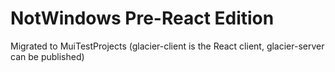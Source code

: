 # NotWindows Pre-React Edition
Migrated to MuiTestProjects (glacier-client is the React client, glacier-server can be published)
